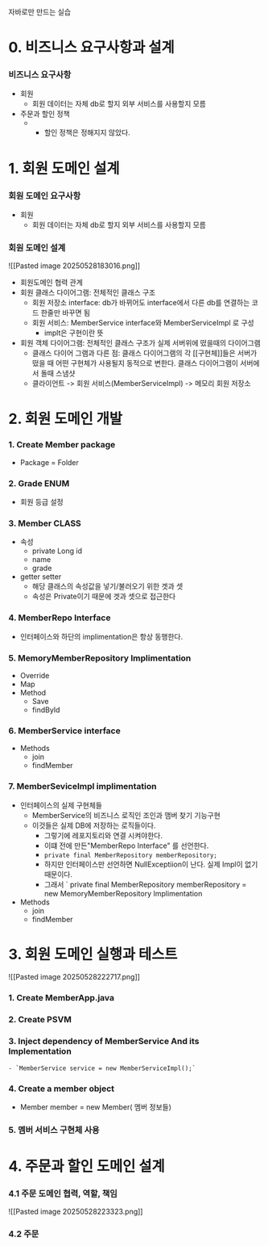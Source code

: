 
자바로만 만드는 실습
# 0. 비즈니스 요구사항과 설계
### 비즈니스 요구사항
- 회원
	- 회원 데이터는 자체 db로 할지 외부 서비스를 사용할지 모름
- 주문과 할인 정책
	- - 할인 정책은 정해지지 않았다.



# 1. 회원 도메인 설계
### 회원 도메인 요구사항
- 회원
	- 회원 데이터는 자체 db로 할지 외부 서비스를 사용할지 모름

### 회원 도메인 설계

![[Pasted image 20250528183016.png]]
- 회원도메인 협력 관계
- 회원 클래스 다이어그램: 전체적인 클래스 구조
	- 회원 저장소 interface: db가 바뀌어도 interface에서 다른 db를 연결하는 코드 한줄만 바꾸면 됨
	- 회원 서비스: MemberService interface와 MemberServiceImpl 로 구성
		- implt은 구현이란 뜻
- 회원 객체 다이어그램: 전체적인 클래스 구조가 실제 서버위에 떴을때의 다이어그램
	- 클래스 다이어 그램과 다른 점: 클래스 다이어그램의 각 [[구현체]]들은 서버가 떴을 때 어떤 구현체가 사용될지 동적으로 변한다. 클래스 다이어그램이 서버에서 돌때 스냄샷
	- 클라이언트 -> 회원 서비스(MemberServiceImpl) -> 메모리 회원 저장소
# 2. 회원 도메인 개발
### 1. Create Member package 
- Package = Folder
### 2. Grade ENUM
- 회원 등급 설정
### 3. Member CLASS
- 속성
	- private Long id
	- name
	- grade
- getter setter
	- 해당 클래스의 속성값을 넣기/불러오기 위한 겟과 셋
	- 속성은 Private이기 때문에 겟과 셋으로 접근한다
### 4. MemberRepo Interface
- 인터페이스와 하단의 implimentation은 항상 동행한다. 
### 5. MemoryMemberRepository Implimentation
- Override
- Map
- Method
	- Save
	- findById
### 6. MemberService interface
- Methods
	- join
	- findMember
### 7. MemberSeviceImpl implimentation
- 인터페이스의 실제 구현체들
	- MemberService의 비즈니스 로직인 조인과 맴버 찾기 기능구현
	- 이것들은 실제 DB에 저장하는 로직들이다. 
		- 그렇기에 레포지토리와 연결 시켜야한다.
		- 이떄 전에 만든"MemberRepo Interface" 를 선언한다. 
		- `private final MemberRepository memberRepository;`
		- 하지만 인터페이스만 선언하면 NullExceptiion이 난다. 실제 Impl이 없기 때문이다. 
		- 그래서 ` private final MemberRepository memberRepository = new MemoryMemberRepository Implimentation
- Methods
	- join
	- findMember
# 3. 회원 도메인 실행과 테스트
![[Pasted image 20250528222717.png]]
### 1. Create MemberApp.java
### 2. Create PSVM 
### 3. Inject dependency of MemberService And its Implementation
	- `MemberService service = new MemberServiceImpl();`
### 4. Create a member object
- Member member = new Member( 멤버 정보들)
### 5. 멤버 서비스 구현체 사용


# 4. 주문과 할인 도메인 설계
### 4.1 주문 도메인 협력, 역할, 책임
![[Pasted image 20250528223323.png]]
### 4.2 주문 